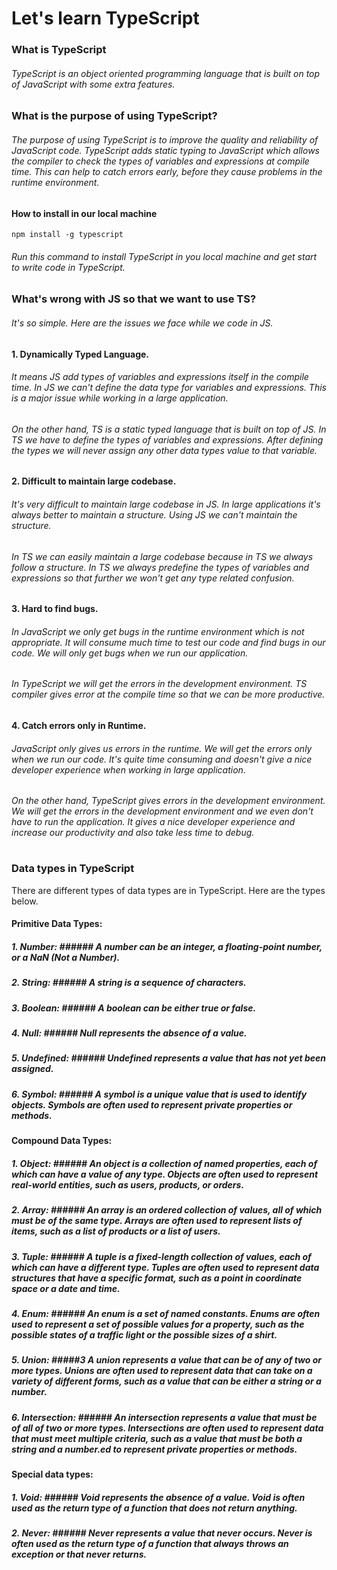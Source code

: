 # Let's learn TypeScript

### What is TypeScript

###### TypeScript is an object oriented programming language that is built on top of JavaScript with some extra features.

### What is the purpose of using TypeScript?

###### The purpose of using TypeScript is to improve the quality and reliability of JavaScript code. TypeScript adds static typing to JavaScript which allows the compiler to check the types of variables and expressions at compile time. This can help to catch errors early, before they cause problems in the runtime environment.

#### How to install in our local machine

```
npm install -g typescript
```

###### Run this command to install TypeScript in you local machine and get start to write code in TypeScript.

### What's wrong with JS so that we want to use TS?

###### It's so simple. Here are the issues we face while we code in JS.

#### 1. Dynamically Typed Language.

###### It means JS add types of variables and expressions itself in the compile time. In JS we can't define the data type for variables and expressions. This is a major issue while working in a large application.

###### On the other hand, TS is a static typed language that is built on top of JS. In TS we have to define the types of variables and expressions. After defining the types we will never assign any other data types value to that variable.

#### 2. Difficult to maintain large codebase.

###### It's very difficult to maintain large codebase in JS. In large applications it's always better to maintain a structure. Using JS we can't maintain the structure.

###### In TS we can easily maintain a large codebase because in TS we always follow a structure. In TS we always predefine the types of variables and expressions so that further we won't get any type related confusion.

#### 3. Hard to find bugs.

###### In JavaScript we only get bugs in the runtime environment which is not appropriate. It will consume much time to test our code and find bugs in our code. We will only get bugs when we run our application.

###### In TypeScript we will get the errors in the development environment. TS compiler gives error at the compile time so that we can be more productive.

#### 4. Catch errors only in Runtime.

###### JavaScript only gives us errors in the runtime. We will get the errors only when we run our code. It's quite time consuming and doesn't give a nice developer experience when working in large application.

###### On the other hand, TypeScript gives errors in the development environment. We will get the errors in the development environment and we even don't have to run the application. It gives a nice developer experience and increase our productivity and also take less time to debug.

#

### Data types in TypeScript

There are different types of data types are in TypeScript. Here are the types below.

#### Primitive Data Types:

##### 1. Number: ###### A number can be an integer, a floating-point number, or a NaN (Not a Number).

##### 2. String: ###### A string is a sequence of characters.

##### 3. Boolean: ###### A boolean can be either true or false.

##### 4. Null: ###### Null represents the absence of a value.

##### 5. Undefined: ###### Undefined represents a value that has not yet been assigned.

##### 6. Symbol: ###### A symbol is a unique value that is used to identify objects. Symbols are often used to represent private properties or methods.

#### Compound Data Types:

##### 1. Object: ###### An object is a collection of named properties, each of which can have a value of any type. Objects are often used to represent real-world entities, such as users, products, or orders.

##### 2. Array: ###### An array is an ordered collection of values, all of which must be of the same type. Arrays are often used to represent lists of items, such as a list of products or a list of users.

##### 3. Tuple: ###### A tuple is a fixed-length collection of values, each of which can have a different type. Tuples are often used to represent data structures that have a specific format, such as a point in coordinate space or a date and time.

##### 4. Enum: ###### An enum is a set of named constants. Enums are often used to represent a set of possible values for a property, such as the possible states of a traffic light or the possible sizes of a shirt.

##### 5. Union: #####3 A union represents a value that can be of any of two or more types. Unions are often used to represent data that can take on a variety of different forms, such as a value that can be either a string or a number.

##### 6. Intersection: ###### An intersection represents a value that must be of all of two or more types. Intersections are often used to represent data that must meet multiple criteria, such as a value that must be both a string and a number.ed to represent private properties or methods.

#### Special data types:

##### 1. Void: ###### Void represents the absence of a value. Void is often used as the return type of a function that does not return anything.

##### 2. Never: ###### Never represents a value that never occurs. Never is often used as the return type of a function that always throws an exception or that never returns.

#
